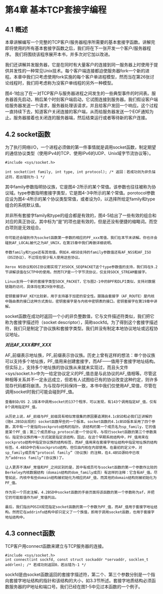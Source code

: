 # 第4章 基本TCP套接字编程

## 4.1 概述

本章讲解编写一个完整的TCP客户/服务器程序所需要的基本套接字函数。讲解完即将使用的所有基本套接字函数之后，我们将在下一张开发一个客户/服务器程序。 我们将围绕该程序展开本书，并多次对它加以改进。

我们还讲解并发服务器，它是在同时有大量客户的连接到同一服务器上时使用于提供并发性的一种常见Unix技术。每个客户端连接都迫使服务器fork一个新的进程。本章中我们只考虑使用fork实施的每个客户单进程模型，然而当在第26张讨论线程时，我们将考虑称为没客户单线程的另外一种模型。

图4-1给出了在一对TCP客户与服务器进程之间发生的一些典型事件的时间表。服务器首先启动，稍后某个时刻客户端启动，它试图连接到服务器。我们假设客户端给服务器发送一个请求，服务器处理该请求，并且给客户发回一个响应。这个过程一直持续下去，知道客户关闭连接的客户端，从而给服务器发送一个EOF通知为止。服务器接着也关闭连的服务器端，然后结束运行或者等待新的客户连接。

## 4.2 socket函数

为了执行网络I/O，一个进程必须做的第一件事情就是调用socket函数，制定期望的通信协议类型（使用IPv4的TCP、使用IPv6的UDP、Unix域字节流协议等）。

```
#include <sys/socket.h>

int socket(int family, int type, int protocol); /* 返回：若成功则为非负描述符，若出错则为-1 */
```

其中family参数指明协议族，它是图4-2所示的某个常值。该参数也往往被称为协议域。type参数指明套接字类型，它是图4-3中所示的某个常值。porotocol参数应设为图4-4所示的某个协议类型常值，或者设为0，以选择所给定family和type组合的系统默认值。

并非所有套接字family和type的组合都是有效的，图4-5给出了一些有效的组合和对应的真正协议。其中标为“是”的项也是有效的，但是还没有便捷的缩略词。而空白项则是无效组合。

```
你可能还会碰到作为socket函数第一参数的相应的PF_xxx常值，我们在本节末讲解。你也许会碰到AF_LOCAL被代之为AF_UNIX，在第15章中我们再做详细说明。

参数family和type还有其他值。例如4.4BSD支持的family参数值还有AF_NSS和AF_ISO（OSI协议），不过现在很少有人使用这些协议。

Xerox NS协议和OSI协议都实现了对SOCK_SEQPACKET这个type参数值的支持，我们将在9.2节讲解该值在SCTP中的使用。然而TCP是一个字节流协议，仅支持SOCK_STREAM套接字。

Linux支持一个新的套接字类型SOCK_PACKET，它与图2-1中的BPF和DLPI类似，支持对数据链路的访问，具体将在第29张中叙述。

密钥套接字AF_KEY比较新，用于支持基于加密的安全性。跟路由套接字（AF_ROUTE）是内核中路由表的接口这种方式类似，密钥套接字是与内核中密钥表的接口。密钥套接字在第19章中讲解。
```

socket函数在成功时返回一个小的非负整数值，它与文件描述符类似，我们把它称为套接字描述符（socket descriptor），简称sockfd。为了得到这个套接字描述符，我们只是制定了协议族和套接字类型。我们并没有制定本地协议地址或远程协议地址。

***对比AF_XXX和PF_XXX***

AF_前缀表示地址族，PF_前缀表示协议族。历史上曾有这样的想法：单个协议族可以支持多个地址族，PF_值用来创建套接字，而AF——值用于套接字地址结构。但实际上，支持多个地址族的协议族从来就未实现过，而且头文件<sys/socket.h>中为一给定协议定义的PF_值总是与此协议的AF_值相等。尽管这种相等关系并不一定永远成立，但若有人试图给已有的协议改变这种约定，则许多现存代码都将崩溃。为与现存代码保持一致，本书中我们仅使用AF_常值，尽管在调用socket时我们可能会碰到PF_值。

```
查看BSD/OS 2.1版本中调用socket的137个程序，可以发现，有143个调用指定AF_值，仅有8个调用指定PF_值。

从历史上说，AF_前缀与PF_前缀具有相似常值集的原因要追溯到4.1cBSD和必我们正讲解的(随4.2BSD出现的）socket函数早些的一个版本。socket函数的4.1cBSD版本采用了四个参数，其中有一个是指向sockproto结构的指针。该结构的第一个成员名为sp_family，它的值是某个PF_值；第二个成员即sp_protocol是一个协议号，与现行socket函数的第三个参数类似。指定协议族的唯一方式就是指定该结构，因此，在这个早期系统结构中，PF_值用来在sockproto结构中指定协议族的结构标签，而AF_值用来在套接字地址结构中指定地址族的结构标签。4.4BSD中仍有sockproto结构，但仅由内核在内部使用。在最初的定义中，对sp_family成员有“protocol family”（协议族）的注释，在4.4BSD源码中已改为“address family”(协议族)了。

让人更弄不清AF_常值和PF_之间区别的是，其中有成员可与socket函数的第一个参数作比较的Berkeley内核数据结构（domain结构的dom_family成员）有这样的注释：它含有AF_值。尽管如此，内核中有些domain结构被初始化为相应的AF_值，而其他的domain结构则被初始化为PF_值。

作为另一个历史注解，4.2BSD中socket函数的手册页面将该函数的第一个参数称为af，并把它的可能取值作为AF_常值列出。

最后，我们指出POSIX规范指定socket函数的第一个参数为PF_值，而AF_值用于套接字地址结构。然而它在addrinfo结构中却只定义了一个族值，即用于调用socket函数，也用于套接字地址结构中。
```

## 4.3 connect函数

TCP客户用connect函数来建立与TCP服务器的连接。

```
#include <sys/socket.h>
int connect(int sockfd, const struct sockaddr *servaddr, socklen_t addrlen); /* 若成功则返回0，若出错为-1 */
```

sockfd是由socket函数返回的套接字描述符，第二个、第三个参数分别是一个指向套接字地址结构的指针和该结构的大小，如3.3节所述。套接字地质结构必须函数服务器的IP地址和端口号。我们已经在图1-5中见过本函数的一个例子。



